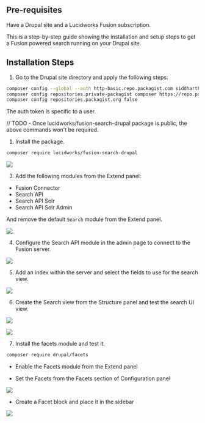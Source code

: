 ## Pre-requisites

Have a Drupal site and a Lucidworks Fusion subscription.

This is a step-by-step guide showing the installation and setup steps to get a Fusion powered search running on your Drupal site.

## Installation Steps

1. Go to the Drupal site directory and apply the following steps:

```sh
composer config --global --auth http-basic.repo.packagist.com siddharthlatest a1ce37b3079d2959cd78b2f4440d374d776b1c7f48887a33d0b58c9c488f
composer config repositories.private-packagist composer https://repo.packagist.com/lucidworks/
composer config repositories.packagist.org false
```

The auth token is specific to a user.

// TODO - Once lucidworks/fusion-search-drupal package is public, the above commands won't be required.

1. Install the package.

```sh
composer require lucidworks/fusion-search-drupal
```

![](http://recordit.co/ir3r7F3KqH.gif)

3. Add the following modules from the Extend panel:

- Fusion Connector
- Search API
- Search API Solr
- Search API Solr Admin

And remove the default `Search` module from the Extend panel.

![](http://recordit.co/TC9ye3wCn9.gif)
   
4. Configure the Search API module in the admin page to connect to the Fusion server.

![](http://recordit.co/nY0tD0OL7I.gif)

5. Add an index within the server and select the fields to use for the search view.

![](http://recordit.co/A5qkqDgFm5.gif)
   
6. Create the Search view from the Structure panel and test the search UI view.

![](http://recordit.co/O6yl4wKcRZ.gif)

![](http://recordit.co/qhr5cSBW7l.gif)

7. Install the facets module and test it. 

```sh
composer require drupal/facets
```

- Enable the Facets module from the Extend panel

- Set the Facets from the Facets section of Configuration panel
  
![](http://recordit.co/qtRNecWNV3.gif)


- Create a Facet block and place it in the sidebar

![](http://recordit.co/hlFHI2K5yF.gif)